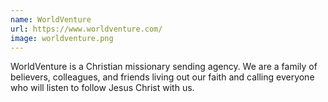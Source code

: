 ```yaml
---
name: WorldVenture
url: https://www.worldventure.com/
image: worldventure.png
---
```

WorldVenture is a Christian missionary sending agency. We are a family of believers, colleagues, and friends living out our faith and calling everyone who will listen to follow Jesus Christ with us.
